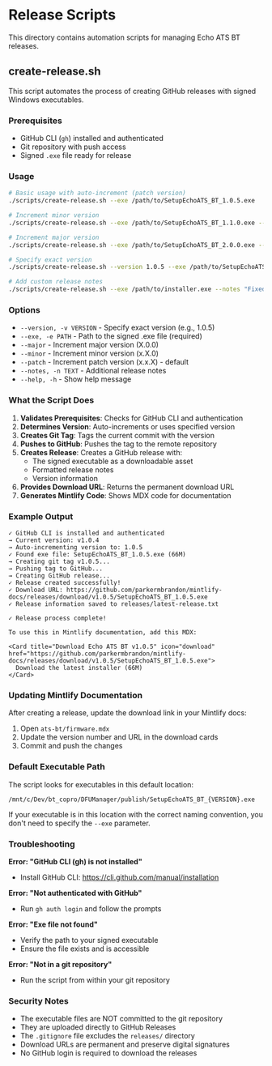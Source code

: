 # Release Scripts

This directory contains automation scripts for managing Echo ATS BT releases.

## create-release.sh

This script automates the process of creating GitHub releases with signed Windows executables.

### Prerequisites

- GitHub CLI (`gh`) installed and authenticated
- Git repository with push access
- Signed `.exe` file ready for release

### Usage

```bash
# Basic usage with auto-increment (patch version)
./scripts/create-release.sh --exe /path/to/SetupEchoATS_BT_1.0.5.exe

# Increment minor version
./scripts/create-release.sh --exe /path/to/SetupEchoATS_BT_1.1.0.exe --minor

# Increment major version
./scripts/create-release.sh --exe /path/to/SetupEchoATS_BT_2.0.0.exe --major

# Specify exact version
./scripts/create-release.sh --version 1.0.5 --exe /path/to/SetupEchoATS_BT_1.0.5.exe

# Add custom release notes
./scripts/create-release.sh --exe /path/to/installer.exe --notes "Fixed Bluetooth connectivity issues"
```

### Options

- `--version, -v VERSION` - Specify exact version (e.g., 1.0.5)
- `--exe, -e PATH` - Path to the signed .exe file (required)
- `--major` - Increment major version (X.0.0)
- `--minor` - Increment minor version (x.X.0)
- `--patch` - Increment patch version (x.x.X) - default
- `--notes, -n TEXT` - Additional release notes
- `--help, -h` - Show help message

### What the Script Does

1. **Validates Prerequisites**: Checks for GitHub CLI and authentication
2. **Determines Version**: Auto-increments or uses specified version
3. **Creates Git Tag**: Tags the current commit with the version
4. **Pushes to GitHub**: Pushes the tag to the remote repository
5. **Creates Release**: Creates a GitHub release with:
   - The signed executable as a downloadable asset
   - Formatted release notes
   - Version information
6. **Provides Download URL**: Returns the permanent download URL
7. **Generates Mintlify Code**: Shows MDX code for documentation

### Example Output

```
✓ GitHub CLI is installed and authenticated
→ Current version: v1.0.4
→ Auto-incrementing version to: 1.0.5
✓ Found exe file: SetupEchoATS_BT_1.0.5.exe (66M)
→ Creating git tag v1.0.5...
→ Pushing tag to GitHub...
→ Creating GitHub release...
✓ Release created successfully!
✓ Download URL: https://github.com/parkermbrandon/mintlify-docs/releases/download/v1.0.5/SetupEchoATS_BT_1.0.5.exe
✓ Release information saved to releases/latest-release.txt

✓ Release process complete!

To use this in Mintlify documentation, add this MDX:

<Card title="Download Echo ATS BT v1.0.5" icon="download" href="https://github.com/parkermbrandon/mintlify-docs/releases/download/v1.0.5/SetupEchoATS_BT_1.0.5.exe">
  Download the latest installer (66M)
</Card>
```

### Updating Mintlify Documentation

After creating a release, update the download link in your Mintlify docs:

1. Open `ats-bt/firmware.mdx`
2. Update the version number and URL in the download cards
3. Commit and push the changes

### Default Executable Path

The script looks for executables in this default location:
```
/mnt/c/Dev/bt_copro/DFUManager/publish/SetupEchoATS_BT_{VERSION}.exe
```

If your executable is in this location with the correct naming convention, you don't need to specify the `--exe` parameter.

### Troubleshooting

**Error: "GitHub CLI (gh) is not installed"**
- Install GitHub CLI: https://cli.github.com/manual/installation

**Error: "Not authenticated with GitHub"**
- Run `gh auth login` and follow the prompts

**Error: "Exe file not found"**
- Verify the path to your signed executable
- Ensure the file exists and is accessible

**Error: "Not in a git repository"**
- Run the script from within your git repository

### Security Notes

- The executable files are NOT committed to the git repository
- They are uploaded directly to GitHub Releases
- The `.gitignore` file excludes the `releases/` directory
- Download URLs are permanent and preserve digital signatures
- No GitHub login is required to download the releases